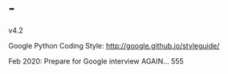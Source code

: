 # -
v4.2


Google Python Coding Style: http://google.github.io/styleguide/


Feb 2020: Prepare for Google interview AGAIN... 555
